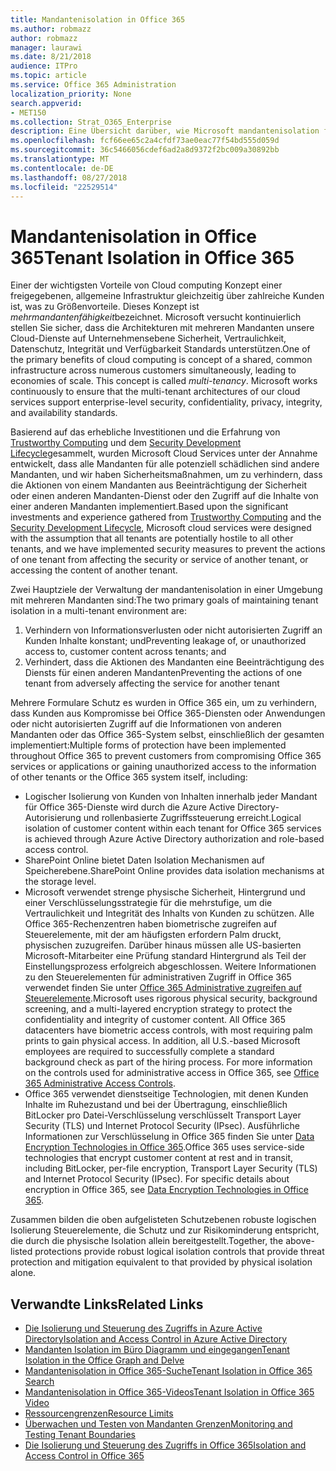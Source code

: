 ```yaml
---
title: Mandantenisolation in Office 365
ms.author: robmazz
author: robmazz
manager: laurawi
ms.date: 8/21/2018
audience: ITPro
ms.topic: article
ms.service: Office 365 Administration
localization_priority: None
search.appverid:
- MET150
ms.collection: Strat_O365_Enterprise
description: Eine Übersicht darüber, wie Microsoft mandantenisolation für Office 365 erzwingt.
ms.openlocfilehash: fcf66ee65c2a4cfdf73ae0eac77f54bd555d059d
ms.sourcegitcommit: 36c5466056cdef6ad2a8d9372f2bc009a30892bb
ms.translationtype: MT
ms.contentlocale: de-DE
ms.lasthandoff: 08/27/2018
ms.locfileid: "22529514"
---
```

# <a name="tenant-isolation-in-office-365"></a><span data-ttu-id="49c4b-103">Mandantenisolation in Office 365</span><span class="sxs-lookup"><span data-stu-id="49c4b-103">Tenant Isolation in Office 365</span></span>

<span data-ttu-id="49c4b-p101">Einer der wichtigsten Vorteile von Cloud computing Konzept einer freigegebenen, allgemeine Infrastruktur gleichzeitig über zahlreiche Kunden ist, was zu Größenvorteile. Dieses Konzept ist *mehrmandantenfähigkeit*bezeichnet. Microsoft versucht kontinuierlich stellen Sie sicher, dass die Architekturen mit mehreren Mandanten unsere Cloud-Dienste auf Unternehmensebene Sicherheit, Vertraulichkeit, Datenschutz, Integrität und Verfügbarkeit Standards unterstützen.</span><span class="sxs-lookup"><span data-stu-id="49c4b-p101">One of the primary benefits of cloud computing is concept of a shared, common infrastructure across numerous customers simultaneously, leading to economies of scale. This concept is called *multi-tenancy*. Microsoft works continuously to ensure that the multi-tenant architectures of our cloud services support enterprise-level security, confidentiality, privacy, integrity, and availability standards.</span></span>

<span data-ttu-id="49c4b-107">Basierend auf das erhebliche Investitionen und die Erfahrung von [Trustworthy Computing](https://www.microsoft.com/en-us/twc/default.aspx) und dem [Security Development Lifecycle](http://www.microsoft.com/security/sdl/default.aspx)gesammelt, wurden Microsoft Cloud Services unter der Annahme entwickelt, dass alle Mandanten für alle potenziell schädlichen sind andere Mandanten, und wir haben Sicherheitsmaßnahmen, um zu verhindern, dass die Aktionen von einem Mandanten aus Beeinträchtigung der Sicherheit oder einen anderen Mandanten-Dienst oder den Zugriff auf die Inhalte von einer anderen Mandanten implementiert.</span><span class="sxs-lookup"><span data-stu-id="49c4b-107">Based upon the significant investments and experience gathered from [Trustworthy Computing](https://www.microsoft.com/en-us/twc/default.aspx) and the [Security Development Lifecycle](http://www.microsoft.com/security/sdl/default.aspx), Microsoft cloud services were designed with the assumption that all tenants are potentially hostile to all other tenants, and we have implemented security measures to prevent the actions of one tenant from affecting the security or service of another tenant, or accessing the content of another tenant.</span></span>

<span data-ttu-id="49c4b-108">Zwei Hauptziele der Verwaltung der mandantenisolation in einer Umgebung mit mehreren Mandanten sind:</span><span class="sxs-lookup"><span data-stu-id="49c4b-108">The two primary goals of maintaining tenant isolation in a multi-tenant environment are:</span></span>
1.  <span data-ttu-id="49c4b-109">Verhindern von Informationsverlusten oder nicht autorisierten Zugriff an Kunden Inhalte konstant; und</span><span class="sxs-lookup"><span data-stu-id="49c4b-109">Preventing leakage of, or unauthorized access to, customer content across tenants; and</span></span>
2.  <span data-ttu-id="49c4b-110">Verhindert, dass die Aktionen des Mandanten eine Beeinträchtigung des Diensts für einen anderen Mandanten</span><span class="sxs-lookup"><span data-stu-id="49c4b-110">Preventing the actions of one tenant from adversely affecting the service for another tenant</span></span>

<span data-ttu-id="49c4b-111">Mehrere Formulare Schutz es wurden in Office 365 ein, um zu verhindern, dass Kunden aus Kompromisse bei Office 365-Diensten oder Anwendungen oder nicht autorisierten Zugriff auf die Informationen von anderen Mandanten oder das Office 365-System selbst, einschließlich der gesamten implementiert:</span><span class="sxs-lookup"><span data-stu-id="49c4b-111">Multiple forms of protection have been implemented throughout Office 365 to prevent customers from compromising Office 365 services or applications or gaining unauthorized access to the information of other tenants or the Office 365 system itself, including:</span></span>
- <span data-ttu-id="49c4b-112">Logischer Isolierung von Kunden von Inhalten innerhalb jeder Mandant für Office 365-Dienste wird durch die Azure Active Directory-Autorisierung und rollenbasierte Zugriffssteuerung erreicht.</span><span class="sxs-lookup"><span data-stu-id="49c4b-112">Logical isolation of customer content within each tenant for Office 365 services is achieved through Azure Active Directory authorization and role-based access control.</span></span>
- <span data-ttu-id="49c4b-113">SharePoint Online bietet Daten Isolation Mechanismen auf Speicherebene.</span><span class="sxs-lookup"><span data-stu-id="49c4b-113">SharePoint Online provides data isolation mechanisms at the storage level.</span></span>
- <span data-ttu-id="49c4b-p102">Microsoft verwendet strenge physische Sicherheit, Hintergrund und einer Verschlüsselungsstrategie für die mehrstufige, um die Vertraulichkeit und Integrität des Inhalts von Kunden zu schützen. Alle Office 365-Rechenzentren haben biometrische zugreifen auf Steuerelemente, mit der am häufigsten erfordern Palm druckt, physischen zuzugreifen. Darüber hinaus müssen alle US-basierten Microsoft-Mitarbeiter eine Prüfung standard Hintergrund als Teil der Einstellungsprozess erfolgreich abgeschlossen. Weitere Informationen zu den Steuerelementen für administrativen Zugriff in Office 365 verwendet finden Sie unter [Office 365 Administrative zugreifen auf Steuerelemente](office-365-administrative-access-controls-overview.md).</span><span class="sxs-lookup"><span data-stu-id="49c4b-p102">Microsoft uses rigorous physical security, background screening, and a multi-layered encryption strategy to protect the confidentiality and integrity of customer content. All Office 365 datacenters have biometric access controls, with most requiring palm prints to gain physical access. In addition, all U.S.-based Microsoft employees are required to successfully complete a standard background check as part of the hiring process. For more information on the controls used for administrative access in Office 365, see [Office 365 Administrative Access Controls](office-365-administrative-access-controls-overview.md).</span></span>
- <span data-ttu-id="49c4b-p103">Office 365 verwendet dienstseitige Technologien, mit denen Kunden Inhalte im Ruhezustand und bei der Übertragung, einschließlich BitLocker pro Datei-Verschlüsselung verschlüsselt Transport Layer Security (TLS) und Internet Protocol Security (IPsec). Ausführliche Informationen zur Verschlüsselung in Office 365 finden Sie unter [Data Encryption Technologies in Office 365](office-365-encryption-in-the-microsoft-cloud-overview.md).</span><span class="sxs-lookup"><span data-stu-id="49c4b-p103">Office 365 uses service-side technologies that encrypt customer content at rest and in transit, including BitLocker, per-file encryption, Transport Layer Security (TLS) and Internet Protocol Security (IPsec). For specific details about encryption in Office 365, see [Data Encryption Technologies in Office 365](office-365-encryption-in-the-microsoft-cloud-overview.md).</span></span>

<span data-ttu-id="49c4b-120">Zusammen bilden die oben aufgelisteten Schutzebenen robuste logischen Isolierung Steuerelemente, die Schutz und zur Risikominderung entspricht, die durch die physische Isolation allein bereitgestellt.</span><span class="sxs-lookup"><span data-stu-id="49c4b-120">Together, the above-listed protections provide robust logical isolation controls that provide threat protection and mitigation equivalent to that provided by physical isolation alone.</span></span>

## <a name="related-links"></a><span data-ttu-id="49c4b-121">Verwandte Links</span><span class="sxs-lookup"><span data-stu-id="49c4b-121">Related Links</span></span>
- [<span data-ttu-id="49c4b-122">Die Isolierung und Steuerung des Zugriffs in Azure Active Directory</span><span class="sxs-lookup"><span data-stu-id="49c4b-122">Isolation and Access Control in Azure Active Directory</span></span>](office-365-isolation-in-azure-active-directory.md)
- [<span data-ttu-id="49c4b-123">Mandanten Isolation im Büro Diagramm und eingegangen</span><span class="sxs-lookup"><span data-stu-id="49c4b-123">Tenant Isolation in the Office Graph and Delve</span></span>](office-365-isolation-in-graph-and-delve.md)
- [<span data-ttu-id="49c4b-124">Mandantenisolation in Office 365-Suche</span><span class="sxs-lookup"><span data-stu-id="49c4b-124">Tenant Isolation in Office 365 Search</span></span>](office-365-isolation-in-office-365-search.md)
- [<span data-ttu-id="49c4b-125">Mandantenisolation in Office 365-Videos</span><span class="sxs-lookup"><span data-stu-id="49c4b-125">Tenant Isolation in Office 365 Video</span></span>](office-365-isolation-in-office-365-video.md)
- [<span data-ttu-id="49c4b-126">Ressourcengrenzen</span><span class="sxs-lookup"><span data-stu-id="49c4b-126">Resource Limits</span></span>](office-365-resource-limits.md)
- [<span data-ttu-id="49c4b-127">Überwachen und Testen von Mandanten Grenzen</span><span class="sxs-lookup"><span data-stu-id="49c4b-127">Monitoring and Testing Tenant Boundaries</span></span>](office-365-monitoring-and-testing.md)
- [<span data-ttu-id="49c4b-128">Die Isolierung und Steuerung des Zugriffs in Office 365</span><span class="sxs-lookup"><span data-stu-id="49c4b-128">Isolation and Access Control in Office 365</span></span>](office-365-isolation-in-office-365.md)